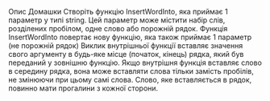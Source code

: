 Опис Домашки
Створіть функцію InsertWordInto, яка приймає 1 параметр у типі string. Цей параметр може містити набір слів, розділених пробілом, одне слово або порожній рядок.
Функція InsertWordInto повертає нову функцію, яка також приймає 1 параметр (не порожній рядок)
Виклик внутрішньої функції вставляє значення свого аргументу в будь-яке місце (початок, кінець) рядка, який був переданий у зовнішню функцію.
Якщо внутрішня функція вставляє слово в середину рядка, вона може вставляти слова тільки замість пробілів, не змінюючи при цьому самі слова.
Слово, яке вставляється в рядок, повинно мати прогалини з кожної сторони.